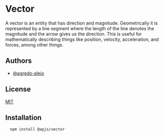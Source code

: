 
# Vector

A vector is an entity that has direction and magnitude. Geometrically it is represented by a line segment where the length of the line denotes the magnitude and the arrow gives us the direction. This is useful for mathematically describing things like position, velocity, acceleration, and forces, among other things.
## Authors

- [@agredo-alejo](https://github.com/agredo-alejo)


## License

[MIT](https://choosealicense.com/licenses/mit/)

## Installation

```bash
  npm install @apjs/vector
```
    